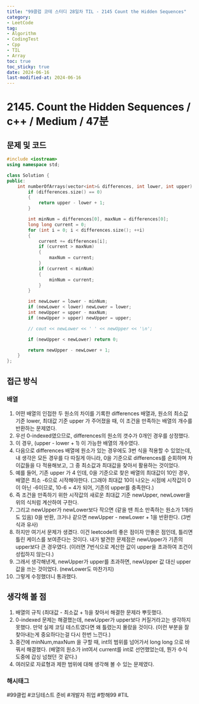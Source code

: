 ```yaml
---
title: "99클럽 코테 스터디 28일차 TIL - 2145 Count the Hidden Sequences"
category:
- LeetCode
tag:
- Algorithm
- CodingTest
- Cpp
- TIL
- Array
toc: true
toc_sticky: true
date: 2024-06-16
last-modified-at: 2024-06-16
---
```


# 2145. Count the Hidden Sequences / c++ / Medium / 47분

## 문제 및 코드

```c++
#include <iostream>
using namespace std;

class Solution {
public:
    int numberOfArrays(vector<int>& differences, int lower, int upper) {
        if (differences.size() == 0)
        {
            return upper - lower + 1;
        }

        int minNum = differences[0], maxNum = differences[0];
        long long current = 0;
        for (int i = 0; i < differences.size(); ++i)
        {
            current += differences[i];
            if (current > maxNum)
            {
                maxNum = current;
            }
            if (current < minNum)
            {
                minNum = current;
            }
        }

        int newLower = lower - minNum;
        if (newLower < lower) newLower = lower;
        int newUpper = upper - maxNum;
        if (newUpper > upper) newUpper = upper;

        // cout << newLower << ' ' << newUpper << '\n';

        if (newUpper < newLower) return 0;

        return newUpper - newLower + 1;
    }
};
```

## 접근 방식
### 배열
1. 어떤 배열의 인접한 두 원소의 차이를 기록한 differences 배열과, 원소의 최소값 기준 lower, 최대값 기준 upper 가 주어졌을 때, 이 조건을 만족하는 배열의 개수를 반환하는 문제였다.
2. 우선 0-indexed였으므로, differences의 원소의 갯수가 0개인 경우를 상정했다.
3. 이 경우, (upper - lower + 1) 이 가능한 배열의 개수였다.
4. 다음으로 differences 배열에 원소가 있는 경우에도 3번 식을 적용할 수 있었는데, 내 생각은 모든 경우를 다 따질게 아니라, 0을 기준으로 differences를 순회하며 차이값들을 다 적용해보고, 그 중 최소값과 최대값을 찾아서 활용하는 것이었다.
5. 예를 들어, 기존 upper 가 4 인데, 0을 기준으로 찾은 배열의 최대값이 10인 경우, 배열은 최소 -6으로 시작해야한다. (그래야 최대값 10이 나오는 시점에 시작값이 0이 아닌 -6이므로, 10-6 = 4가 되어, 기존의 upper를 충족한다.)
6. 즉 조건을 만족하기 위한 시작값의 새로운 최대값 기준 newUpper, newLower을 위의 식처럼 계산하여 구한다.
7. 그리고 newUpper가 newLower보다 작으면 (같을 땐 최소 만족하는 원소가 1개라도 있음) 0을 반환, 크거나 같으면 newUpper - newLower + 1을 반환한다. (3번식과 유사)
8. 하지만 여기서 문제가 생겼다. 이건 leetcode의 좋은 점이자 안좋은 점인데, 틀리면 틀린 케이스를 보여준다는 것이다. 내가 발견한 문제점은 newUpper가 기존의 upper보다 큰 경우였다. (이러면 7번식으로 계산한 값이 upper을 초과하여 조건이 성립하지 않는다.)
9. 그래서 생각해낸게, newUpper가 upper를 초과하면, newUpper 값 대신 upper 값을 쓰는 것이었다. (newLower도 마찬가지)
10. 그렇게 수정했더니 통과했다.



## 생각해 볼 점
1. 배열의 규칙 (최대값 - 최소값 + 1)을 찾아서 해결한 문제라 뿌듯했다.
2. 0-indexed 문제는 해결했는데, newUpper가 upper보다 커질거라고는 생각하지 못했다. 만약 실제 코딩 테스트였다면 왜 틀렸는지 몰랐을 것이다. (이런 부분을 잘 찾아내는게 중요하다는걸 다시 한번 느낀다.)
3. 중간에 minNum,maxNum 을 구할 때, int의 범위를 넘어가서 long long 으로 바꿔서 해결했다. (배열의 원소가 int여서 current를 int로 선언했었는데, 뭔가 수식 도중에 갑싱 넘쳤던 것 같다.)
4. 여러모로 자료형과 제한 범위에 대해 생각해 볼 수 있는 문제였다.


###  해시태그
#99클럽 #코딩테스트 준비 #개발자 취업 #항해99 #TIL